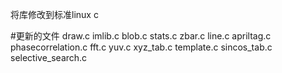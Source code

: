 将库修改到标准linux c

#更新的文件
draw.c
imlib.c
blob.c
stats.c
zbar.c
line.c
apriltag.c
phasecorrelation.c
fft.c
yuv.c
xyz_tab.c
template.c
sincos_tab.c
selective_search.c